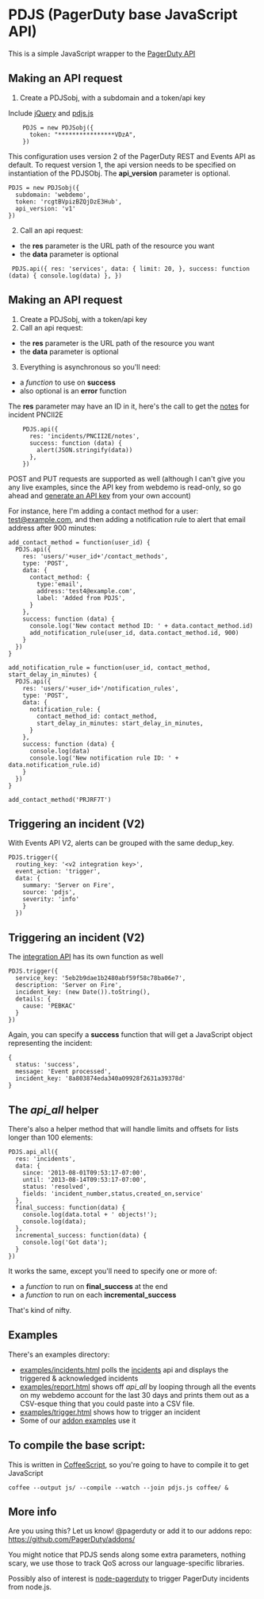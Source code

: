 PDJS (PagerDuty base JavaScript API)
====

This is a simple JavaScript wrapper to the [PagerDuty API](https://v2.developer.pagerduty.com/v2/docs)

## Making an API request

1. Create a PDJSobj, with a subdomain and a token/api key

Include [jQuery](http://jquery.com/) and [pdjs.js](http://eurica.github.io/pdjs/js/pdjs.js)

```
    PDJS = new PDJSobj({
      token: "****************VDzA",
    })
```

  This configuration uses version 2 of the PagerDuty REST and Events API as default. To request version 1, the api version needs to be specified on instantiation of the PDJSObj. The **api_version** parameter is optional.
  

    PDJS = new PDJSobj({
      subdomain: 'webdemo',
      token: 'rcgtBVpizBZQjDzE3Hub',
      api_version: 'v1'
    })
    
2. Call an api request:
  * the **res** parameter is the URL path of the resource you want
  * the **data** parameter is optional

   `` PDJS.api({
      res: 'services',
      data: {
        limit: 20,
      },
      success: function (data) {
        console.log(data)
      },
    })``

## Making an API request

1. Create a PDJSobj, with a token/api key
2. Call an api request:
  * the **res** parameter is the URL path of the resource you want
  * the **data** parameter is optional

3. Everything is asynchronous so you'll need:
  * a *function* to use on **success**
  * also optional is an **error** function

The **res** parameter may have an ID in it, here's the call to get the [notes](https://v2.developer.pagerduty.com/v2/page/api-reference#!/Incidents/get_incidents_id_notes) for incident PNCII2E

```
    PDJS.api({
      res: 'incidents/PNCII2E/notes',
      success: function (data) {
        alert(JSON.stringify(data))
      },
    })
```

POST and PUT requests are supported as well (although I can't give you any live examples, since the API key from webdemo is read-only, so go ahead and [generate an API key](http://support.pagerduty.com/entries/23761081-Generating-an-API-Key) from your own account)

For instance, here I'm adding a contact method for a user: test@example.com, and then adding a notification rule to alert that email address after 900 minutes:

    add_contact_method = function(user_id) {
      PDJS.api({
        res: 'users/'+user_id+'/contact_methods',
        type: 'POST',
        data: {
          contact_method: {
            type:'email',
            address:'test4@example.com',
            label: 'Added from PDJS',
          }
        },
        success: function (data) {
          console.log('New contact method ID: ' + data.contact_method.id)
          add_notification_rule(user_id, data.contact_method.id, 900)
        }
      })
    }

    add_notification_rule = function(user_id, contact_method, start_delay_in_minutes) {
      PDJS.api({
        res: 'users/'+user_id+'/notification_rules',
        type: 'POST',
        data: {
          notification_rule: {
            contact_method_id: contact_method,
            start_delay_in_minutes: start_delay_in_minutes,
          }
        },
        success: function (data) {
          console.log(data)
          console.log('New notification rule ID: ' + data.notification_rule.id)
        }
      })
    }

    add_contact_method('PRJRF7T')

## Triggering an incident (V2)

With Events API V2, alerts can be grouped with the same dedup_key.

```
PDJS.trigger({
  routing_key: '<v2 integration key>',
  event_action: 'trigger',
  data: {
    summary: 'Server on Fire',
    source: 'pdjs',
    severity: 'info'
    }
  })
```

## Triggering an incident (V2)

The [integration API](http://developer.pagerduty.com/documentation/integration/events) has its own function as well

    PDJS.trigger({
      service_key: '5eb2b9dae1b2480abf59f58c78ba06e7',
      description: 'Server on Fire',
      incident_key: (new Date()).toString(),
      details: {
        cause: 'PEBKAC'
      }
    })

Again, you can specify a **success** function that will get a JavaScript object representing the incident:

    {
      status: 'success',
      message: 'Event processed',
      incident_key: '8a803874eda340a09928f2631a39378d'
    }

## The *api_all* helper

There's also a helper method that will handle limits and offsets for lists longer than 100 elements:

    PDJS.api_all({
      res: 'incidents',
      data: {
        since: '2013-08-01T09:53:17-07:00',
        until: '2013-08-14T09:53:17-07:00',
        status: 'resolved',
        fields: 'incident_number,status,created_on,service'
      },
      final_success: function(data) {
        console.log(data.total + ' objects!');
        console.log(data);
      },
      incremental_success: function(data) {
        console.log('Got data');
      }
    })

It works the same, except you'll need to specify one or more of:

  * a *function* to run on **final_success** at the end
  * a *function* to run on each **incremental_success**

That's kind of nifty.

## Examples

There's an examples directory:

  * [examples/incidents.html](https://pagerduty.github.io/pdjs/examples/incidents.html) polls the [incidents](http://developer.pagerduty.com/documentation/rest/incidents/list) api and displays the triggered & acknowledged incidents
  * [examples/report.html](https://pagerduty.github.io/pdjs/examples/report.html) shows off *api_all* by looping through all the events on my webdemo account for the last 30 days and prints them out as a CSV-esque thing that you could paste into a CSV file.
  * [examples/trigger.html](https://pagerduty.github.io/pdjs/examples/trigger.html) shows how to trigger an incident
  * Some of our [addon examples](https://github.com/PagerDuty/addons/) use it

## To compile the base script:
This is written in [CoffeeScript](http://coffeescript.org/), so you're going to have to compile it to get JavaScript

```
coffee --output js/ --compile --watch --join pdjs.js coffee/ &
```

## More info

Are you using this?  Let us know! @pagerduty or add it to our addons repo: https://github.com/PagerDuty/addons/

You might notice that PDJS sends along some extra parameters, nothing scary, we use those to track QoS across our language-specific libraries.

Possibly also of interest is [node-pagerduty](https://github.com/Skomski/node-pagerduty) to trigger PagerDuty incidents from node.js.
